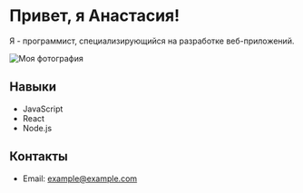 # Привет, я Анастасия!

Я - программист, специализирующийся на разработке веб-приложений.

![Моя фотография](https://ru.pinterest.com/pin/829647562610765756/)

## Навыки
- JavaScript
- React
- Node.js

## Контакты
- Email: example@example.com


